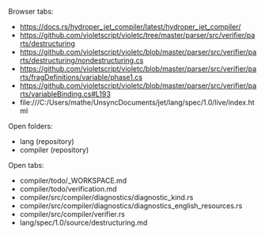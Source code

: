 Browser tabs:

* https://docs.rs/hydroper_jet_compiler/latest/hydroper_jet_compiler/
* https://github.com/violetscript/violetc/tree/master/parser/src/verifier/parts/destructuring
* https://github.com/violetscript/violetc/blob/master/parser/src/verifier/parts/destructuring/nondestructuring.cs
* https://github.com/violetscript/violetc/blob/master/parser/src/verifier/parts/fragDefinitions/variable/phase1.cs
* https://github.com/violetscript/violetc/blob/master/parser/src/verifier/parts/variableBinding.cs#L193
* file:///C:/Users/mathe/UnsyncDocuments/jet/lang/spec/1.0/live/index.html

Open folders:

* lang (repository)
* compiler (repository)

Open tabs:

* compiler/todo/_WORKSPACE.md
* compiler/todo/verification.md
* compiler/src/compiler/diagnostics/diagnostic_kind.rs
* compiler/src/compiler/diagnostics/diagnostics_english_resources.rs
* compiler/src/compiler/verifier.rs
* lang/spec/1.0/source/destructuring.md